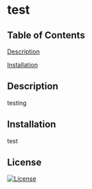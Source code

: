 # test

## Table of Contents
[Description](#Description)

[Installation](#Installation)

## Description
testing

## Installation
test

## License
[![License](https://img.shields.io/badge/License-MIT-blue.svg)](https://opensource.org/licenses/MIT)

